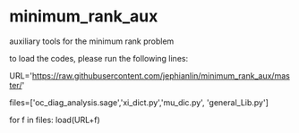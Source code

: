 minimum_rank_aux
================
auxiliary tools for the minimum rank problem

to load the codes, please run the following lines:

URL='https://raw.githubusercontent.com/jephianlin/minimum_rank_aux/master/'

files=['oc_diag_analysis.sage','xi_dict.py','mu_dic.py', 'general_Lib.py']

for f in files:
    load(URL+f)
